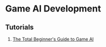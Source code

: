 # Game AI Development

## Tutorials

1. [The Total Beginner's Guide to Game AI](https://www.gamedev.net/tutorials/programming/artificial-intelligence/the-total-beginners-guide-to-game-ai-r4942/)
